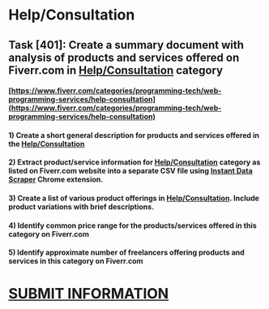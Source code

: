 # Help/Consultation
## Task [401]: Create a summary document with analysis of products and services offered on Fiverr.com in [Help/Consultation](https://www.fiverr.com/categories/programming-tech/web-programming-services/help-consultation) category
#### [https://www.fiverr.com/categories/programming-tech/web-programming-services/help-consultation](https://www.fiverr.com/categories/programming-tech/web-programming-services/help-consultation)
#### 1) Create a short general description for products and services offered in the [Help/Consultation](https://www.fiverr.com/categories/programming-tech/web-programming-services/help-consultation)
#### 2) Extract product/service information for [Help/Consultation](https://www.fiverr.com/categories/programming-tech/web-programming-services/help-consultation) category as listed on Fiverr.com website into a separate CSV file using [Instant Data Scraper](https://chrome.google.com/webstore/detail/instant-data-scraper/ofaokhiedipichpaobibbnahnkdoiiah) Chrome extension.
#### 3) Create a list of various product offerings in [Help/Consultation](https://www.fiverr.com/categories/programming-tech/web-programming-services/help-consultation). Include product variations with brief descriptions.
#### 4) Identify common price range for the products/services offered in this category on Fiverr.com
#### 5) Identify approximate number of freelancers offering products and services in this category on Fiverr.com

# [SUBMIT INFORMATION](https://forms.office.com/r/8AEKjkLxKG)
